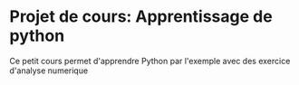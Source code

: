 # Projet de cours: Apprentissage de python

Ce petit cours permet d'apprendre Python par l'exemple avec des exercice d'analyse numerique
